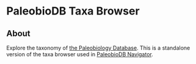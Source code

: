 # PaleobioDB Taxa Browser

## About
Explore the taxonomy of [the Paleobiology Database](http://paleobiodb.org). This is a standalone version of the taxa browser used in [PaleobioDB Navigator](http://paleobiodb.org/navigator). 